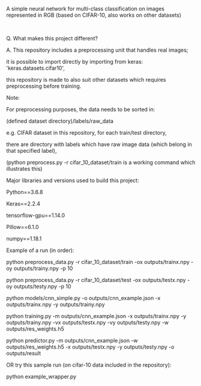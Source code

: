 A simple neural network for multi-class classification on images represented in RGB
(based on CIFAR-10, also works on other datasets)

<p>&nbsp;</p>
Q. What makes this project different?

A. This repository includes a preprocessing unit that handles real images; 

it is possible to import directly by importing from keras: 'keras.datasets.cifar10',

this repository is made to also suit other datasets which requires preprocessing before training.


Note:

For preprocessing purposes, the data needs to be sorted in:

(defined dataset directory)/labels/raw_data

e.g. CIFAR dataset in this repository, for each train/test directory, 

there are directory with labels which have raw image data (which belong in that specified label),

(python preprocess.py -r cifar_10_dataset/train is a working command which illustrates this)



Major libraries and versions used to build this project:

Python==3.6.8

Keras==2.2.4

tensorflow-gpu==1.14.0

Pillow==6.1.0

numpy==1.18.1




Example of a run (in order):

python preprocess_data.py -r cifar_10_dataset/train -ox outputs/trainx.npy -oy outputs/trainy.npy -p 10

python preprocess_data.py -r cifar_10_dataset/test -ox outputs/testx.npy -oy outputs/testy.npy -p 10

python models/cnn_simple.py -o outputs/cnn_example.json -x outputs/trainx.npy -y outputs/trainy.npy

python training.py -m outputs/cnn_example.json -x outputs/trainx.npy -y outputs/trainy.npy -vx outputs/testx.npy -vy 
outputs/testy.npy -w outputs/res_weights.h5

python predictor.py -m outputs/cnn_example.json -w outputs/res_weights.h5 -x outputs/testx.npy -y outputs/testy.npy -o outputs/result

OR try this sample run (on cifar-10 data included in the repository):

python example_wrapper.py
